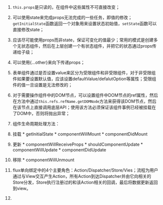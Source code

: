 1. `this.props`是只读的，在组件中这些属性不可直接改变；

2. 可以使用state来完成props无法完成的一些任务，即值的修改；`getInitialState`函数返回一个对象用来设置状态初始值，`setState`函数可以直接修改state；

3. 应该尽可能使用props而非state，保证可变化的值最少；常用的模式是创建多个无状态组件，然后在上层创建一个有状态组件，并把它的状态通过props传递给子级；

4. 可以使用{...other}来向下传递props；

5. 表单组件通过是否设置value来区分为受限组件和非受限组件，对于非受限组件如果要设置默认值，应该设置defaultValue/defalutOption等属性；受限组件的值一旦设置是无法修改的；

6. 对于需要操作组件中的DOM节点，可以设置组件中DOM节点的ref属性，然后在方法中通过`this.refs.refName.getDOMNode`方法来获得该DOM节点，然后在该节点上直接调用底层API；使用该方法必须保证该组件事例已经被挂载在了DOM中，否则将抛出异常；

7. 组件生命周期处理方法：
  1. 挂载
    * getInitialState
    * componentWillMount
    * componentDidMount
  2. 更新
    * componentWillReceiveProps
    * shouldComponentUpdate
    * componentWillUpdate
    * componentDidUpdate
  3. 移除
    * componentWillUnmount

8. flux单向绑定中的4个主要角色：Action/Dispatcher/Store/Vies；流程为用户通过与View交互产生Action，所有Action到达Dispatcher并由它向相关的Store分发，Store执行注册过的和该Action相关的回调，最后将数据更新返回到view。

9. 
